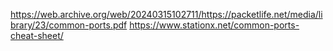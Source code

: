 https://web.archive.org/web/20240315102711/https://packetlife.net/media/library/23/common-ports.pdf
https://www.stationx.net/common-ports-cheat-sheet/